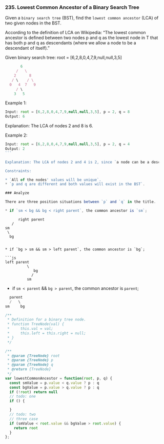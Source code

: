 ### 235. Lowest Common Ancestor of a Binary Search Tree

Given a `binary search tree` (BST), find the `lowest common ancestor` (LCA) of two given nodes in the BST.

According to the definition of LCA on Wikipedia: “The lowest common ancestor is defined between two nodes p and q as the lowest node in T that has both p and q as descendants (where we allow a node to be a descendant of itself).”

Given binary search tree: root = [6,2,8,0,4,7,9,null,null,3,5]

```js
       6
     /   \
    2      8
   / \    / \
  0   4  7   9
     / \
    3   5
```

Example 1:

```js
Input: root = [6,2,8,0,4,7,9,null,null,3,5], p = 2, q = 8
Output: 6
```

Explanation: The LCA of nodes 2 and 8 is 6.

Example 2:

```js
Input: root = [6,2,8,0,4,7,9,null,null,3,5], p = 2, q = 4
Output: 2
``` 

Explanation: The LCA of nodes 2 and 4 is 2, since `a node can be a descendant of itself` according to the LCA definition.

Constraints:

* `All of the nodes' values will be unique`.
* `p and q are different and both values will exist in the BST`.

### Analyze

There are three position situations between `p` and `q` in the title.

* if `sm < bg && bg < right parent`, the common ancestor is `sm`;

```
          right parent
       /
    sm
     \
      bg
```

* if `bg > sm && sm > left parent`, the common ancestor is `bg`;

```js
left parent
          \
             bg
            /
          sm
```

* if `sm < parent` && `bg > parent`, the common ancestor is `parent`;

```js
  parent
  /   \
sm     bg
```

```js
/**
 * Definition for a binary tree node.
 * function TreeNode(val) {
 *     this.val = val;
 *     this.left = this.right = null;
 * }
 */

/**
 * @param {TreeNode} root
 * @param {TreeNode} p
 * @param {TreeNode} q
 * @return {TreeNode}
 */
var lowestCommonAncestor = function(root, p, q) {
  const smValue = p.value < q.value ? p : q
  const bgValue = p.value > q.value ? p : q
  if (!root) return null
  // todo: one
  if () {

  }
  // todo: two
  // three case
  if (smValue < root.value && bgValue > root.value) {
    return root
  }
};
```
